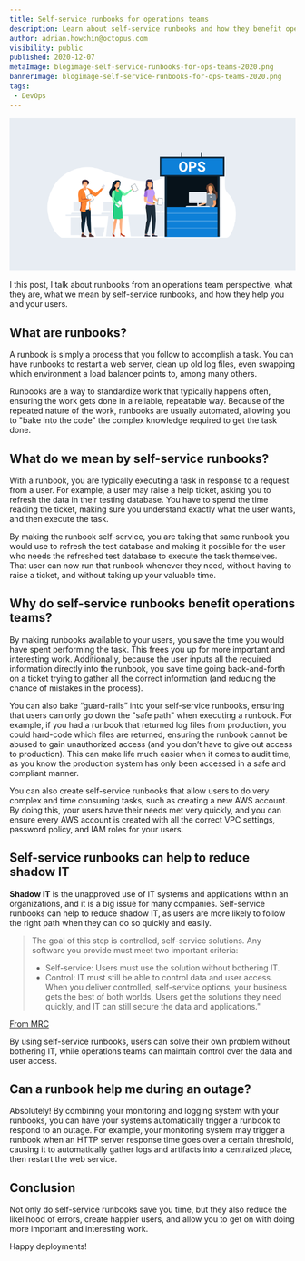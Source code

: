 ```yaml
---
title: Self-service runbooks for operations teams
description: Learn about self-service runbooks and how they benefit operations teams
author: adrian.howchin@octopus.com
visibility: public
published: 2020-12-07
metaImage: blogimage-self-service-runbooks-for-ops-teams-2020.png
bannerImage: blogimage-self-service-runbooks-for-ops-teams-2020.png
tags:
 - DevOps
---
```


![](blogimage-self-service-runbooks-for-ops-teams-2020.png)

I this post, I talk about runbooks from an operations team perspective, what they are, what we mean by self-service runbooks, and how they help you and your users.

## What are runbooks?

A runbook is simply a process that you follow to accomplish a task. You can have runbooks to restart a web server, clean up old log files, even swapping which environment a load balancer points to, among many others. 

Runbooks are a way to standardize work that typically happens often, ensuring the work gets done in a reliable, repeatable way. Because of the repeated nature of the work, runbooks are usually automated, allowing you to "bake into the code" the complex knowledge required to get the task done.

## What do we mean by self-service runbooks?

With a runbook, you are typically executing a task in response to a request from a user. For example, a user may raise a help ticket, asking you to refresh the data in their testing database. You have to spend the time reading the ticket, making sure you understand exactly what the user wants, and then execute the task. 

By making the runbook self-service, you are taking that same runbook you would use to refresh the test database and making it possible for the user who needs the refreshed test database to execute the task themselves. That user can now run that runbook whenever they need, without having to raise a ticket, and without taking up your valuable time.

## Why do self-service runbooks benefit operations teams?

By making runbooks available to your users, you save the time you would have spent performing the task. This frees you up for more important and interesting work. Additionally, because the user inputs all the required information directly into the runbook, you save time going back-and-forth on a ticket trying to gather all the correct information (and reducing the chance of mistakes in the process). 

You can also bake “guard-rails” into your self-service runbooks, ensuring that users can only go down the "safe path" when executing a runbook. For example, if you had a runbook that returned log files from production, you could hard-code which files are returned, ensuring the runbook cannot be abused to gain unauthorized access (and you don’t have to give out access to production). This can make life much easier when it comes to audit time, as you know the production system has only been accessed in a safe and compliant manner.

You can also create self-service runbooks that allow users to do very complex and time consuming tasks, such as creating a new AWS account. By doing this, your users have their needs met very quickly, and you can ensure every AWS account is created with all the correct VPC settings, password policy, and IAM roles for your users. 

## Self-service runbooks can help to reduce shadow IT

**Shadow IT** is the unapproved use of IT systems and applications within an organizations, and it is a big issue for many companies. Self-service runbooks can help to reduce shadow IT, as users are more likely to follow the right path when they can do so quickly and easily. 

> The goal of this step is controlled, self-service solutions. Any software you provide must meet two important criteria:
> - Self-service: Users must use the solution without bothering IT.
> - Control: IT must still be able to control data and user access.
> When you deliver controlled, self-service options, your business gets the best of both worlds. Users get the solutions they need quickly, and IT can still secure the data and applications."

[From MRC](https://www.mrc-productivity.com/blog/2016/07/6-ways-to-reduce-shadow-it-security-risks/)

By using self-service runbooks, users can solve their own problem without bothering IT, while operations teams can maintain control over the data and user access.

## Can a runbook help me during an outage?

Absolutely! By combining your monitoring and logging system with your runbooks, you can have your systems automatically trigger a runbook to respond to an outage. For example, your monitoring system may trigger a runbook when an HTTP server response time goes over a certain threshold, causing it to automatically gather logs and artifacts into a centralized place, then restart the web service.

## Conclusion

Not only do self-service runbooks save you time, but they also reduce the likelihood of errors, create happier users, and allow you to get on with doing more important and interesting work.

Happy deployments!
